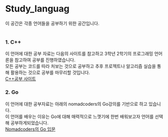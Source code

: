 # Study_languag
이 공간은 각종 언어들을 공부하기 위한 공간입니다.
</br></br>
### 1. C++
이 언어에 대한 공부 자료는 다음의 사이트를 참고하고 3학년 2학기의 프로그래밍 언어론을 참고하여 공부를 진행하였습니다.  
모든 공부는 코드를 따라 처보는 것으로 공부하고 추후 프로젝트나 알고리즘 실습을 통해 활용하는 것으로 공부를 마무리할 것입니다.  
[C++공부 사이트](http://www.tcpschool.com/cpp/cpp_intro_basic)  
### 2. Go
이 언어에 대한 공부자료는 아래의 nomadcoders의 Go강의를 기반으로 하고 있습니다.  
이 언어를 배우는 이유는 Go에 대해 매력적으로 느꼇기에 한번 배워보고자 언어를 선택해 공부하게되었습니다.  
[Nomadcoders의 Go 입문](https://nomadcoders.co/go-for-beginners/lobby)
